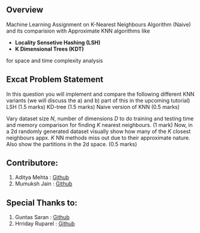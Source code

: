 ## Overview

Machine Learning Assignment on K-Nearest Neighbours Algorithm (Naive) and its comparision with Approximate KNN algorithms like
- **Locality Sensetive Hashing (LSH)**
- **K Dimensional Trees (KDT)**
  
for space and time complexity analysis

## Excat Problem Statement

In this question you will implement and compare the following different KNN variants (we will discuss the a) and b) part of this in the upcoming tutorial)
LSH (1.5 marks)
KD-tree (1.5 marks)
Naive version of KNN (0.5 marks)

Vary dataset size $N$, number of dimensions $D$ to do training and testing time and memory comparison for finding $K$ nearest neighbours. (1 mark)
Now, in a 2d randomly generated dataset visually show how many of the $K$ closest neighbours appx. $K$ NN methods miss out due to their approximate nature. 
Also show the partitions in the 2d space. (0.5 marks)

## Contributore: 
1) Aditya Mehta : [Github](https://github.com/aditya-me13)
2) Mumuksh Jain : [Github](https://github.com/mumukshjain)

## Special Thanks to:
1) Guntas Saran : [Github](https://github.com/guntas-13)
2) Hrriday Ruparel : [Github](https://github.com/Robohrriday)
